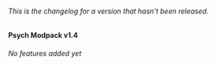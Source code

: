 ###### This is the changelog for a version that hasn't been released.
#### Psych Modpack v1.4

###### No features added yet
